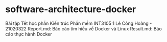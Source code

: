 # software-architecture-docker
Bài tập Tết học phần Kiến trúc Phần mềm INT3105 1
Lê Công Hoàng - 21020322
Report.md: Báo cáo tìm hiểu về Docker và Linux
Result.md: Báo cáo thực hành Docker
